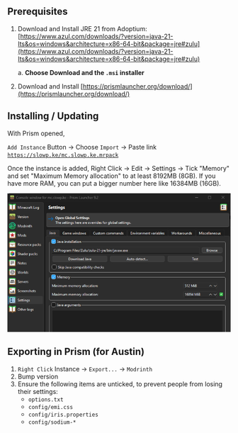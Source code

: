 ## Prerequisites

1. Download and Install JRE 21 from Adoptium: [https://www.azul.com/downloads/?version=java-21-lts&os=windows&architecture=x86-64-bit&package=jre#zulu](https://www.azul.com/downloads/?version=java-21-lts&os=windows&architecture=x86-64-bit&package=jre#zulu)

   a. **Choose Download and the `.msi` installer**

2. Download and Install [https://prismlauncher.org/download/](https://prismlauncher.org/download/)

## Installing / Updating

With Prism opened,

`Add Instance` Button → Choose `Import` → Paste link [`https://slowp.ke/mc.slowp.ke.mrpack`](https://slowp.ke/mc.slowp.ke.mrpack)

Once the instance is added,
Right Click → Edit → Settings → Tick "Memory" and set "Maximum Memory allocation" to at least 8192MB (8GB). If you have more RAM, you can put a bigger number here like 16384MB (16GB).

![Memory Settings](./memory.png)

## Exporting in Prism (for Austin)

1. `Right Click` Instance → `Export...` → `Modrinth`
2. Bump version
3. Ensure the following items are unticked, to prevent people from losing their settings:
   - `options.txt`
   - `config/emi.css`
   - `config/iris.properties`
   - `config/sodium-*`
